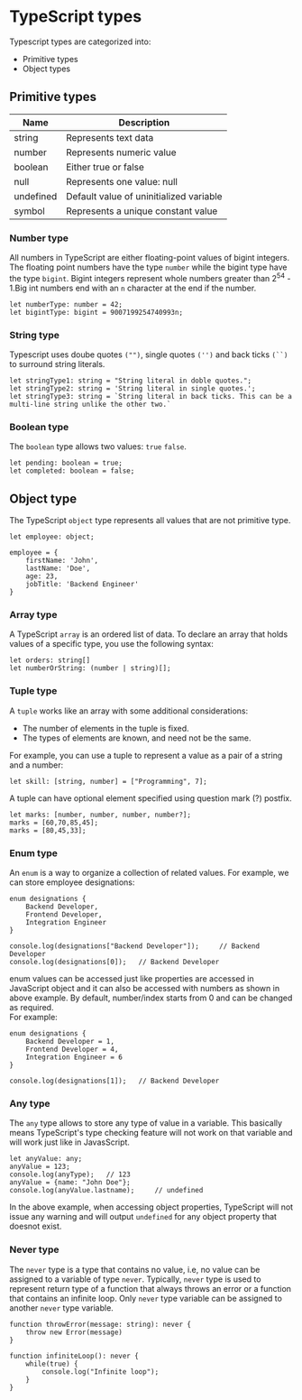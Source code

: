 # TypeScript types

Typescript types are categorized into: 
+ Primitive types
+ Object types

## Primitive types

 Name | Description
-----|-------
string| Represents text data
number| Represents numeric value
boolean| Either true or false
null | Represents one value: null
undefined | Default value of uninitialized variable
symbol | Represents a unique constant value

### Number type
All numbers in TypeScript are either floating-point values of bigint integers. The floating point numbers have the type <code>number</code> while the bigint type have the type <code>bigint</code>. Bigint integers represent whole numbers greater than 2<sup>54</sup> - 1.Big int numbers end with an <code>n</code> character at the end if the number.

```TS
let numberType: number = 42;
let bigintType: bigint = 9007199254740993n;
```

### String type
Typescript uses doube quotes <code>("")</code>, single quotes <code>('')</code> and back ticks <code>(``)</code> to surround string literals.

```TS
let stringType1: string = "String literal in doble quotes.";
let stringType2: string = 'String literal in single quotes.';
let stringType3: string = `String literal in back ticks. This can be a multi-line string unlike the other two.`
```
### Boolean type
The <code>boolean</code> type allows two values: <code>true</code> <code>false</code>.

```TS
let pending: boolean = true;
let completed: boolean = false;
```

## Object type
The TypeScript <code>object</code> type represents all values that are not primitive type.

```TS
let employee: object;

employee = {
    firstName: 'John',
    lastName: 'Doe',
    age: 23,
    jobTitle: 'Backend Engineer'
}
```

### Array type
A TypeScript <code>array</code> is an ordered list of data. To declare an array that holds values of a specific type, you use the following syntax:
```TS
let orders: string[]
let numberOrString: (number | string)[];
```

### Tuple type
A <code>tuple</code> works like an array with some additional considerations:
- The number of elements in the tuple is fixed.
- The types of elements are known, and need not be the same.

For example, you can use a tuple to represent a value as a pair of a string and a number:
```TS
let skill: [string, number] = ["Programming", 7];
```

A tuple can have optional element specified using question mark (?) postfix.
```TS
let marks: [number, number, number, number?];
marks = [60,70,85,45];
marks = [80,45,33];
```

### Enum type
An <code>enum</code> is a way to organize a collection of related values.
For example, we can store employee designations:
```TS
enum designations {
    Backend Developer,
    Frontend Developer,
    Integration Engineer
}

console.log(designations["Backend Developer"]);     // Backend Developer
console.log(designations[0]);   // Backend Developer
```

enum values can be accessed just like properties are accessed in JavaScript object and it can also be accessed
with numbers as shown in above example. By default, number/index starts from 0 and can be changed as required.</br>
For example:
```TS
enum designations {
    Backend Developer = 1,
    Frontend Developer = 4,
    Integration Engineer = 6
}

console.log(designations[1]);   // Backend Developer
```

### Any type
The <code>any</code> type allows to store any type of value in a variable. This basically means TypeScript's type checking feature will not work on that variable and will work just like in JavasScript.
```TS
let anyValue: any;
anyValue = 123;
console.log(anyType);   // 123
anyValue = {name: "John Doe"};
console.log(anyValue.lastname);     // undefined
```

In the above example, when accessing object properties, TypeScript will not issue any warning and will output <code>undefined</code> for any object property that doesnot exist.

### Never type
The <code>never</code> type is a type that contains no value, i.e, no value can be assigned to a variable of type <code>never</code>.
Typically, <code>never</code> type is used to represent return type of a function that always throws an error or a function that contains an infinite loop. Only <code>never</code> type variable can be assigned to another <code>never</code> type variable. 
```TS
function throwError(message: string): never {
    throw new Error(message)
}

function infiniteLoop(): never {
    while(true) {
        console.log("Infinite loop");
    }
}
```